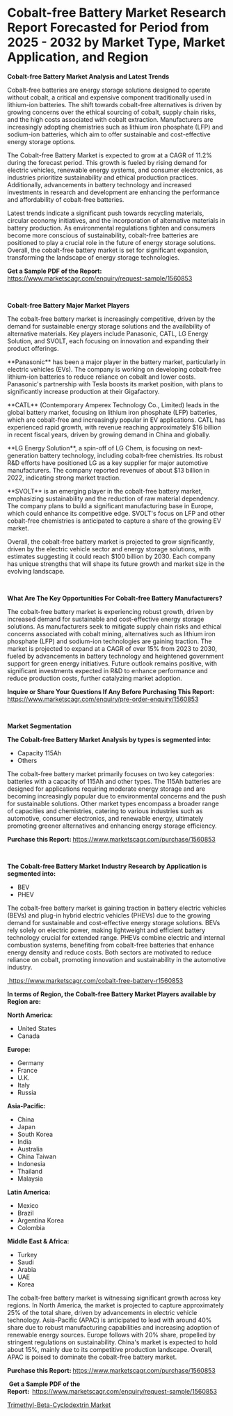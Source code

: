 <p><h1>Cobalt-free Battery Market Research Report Forecasted for Period from 2025 -  2032 by Market Type, Market Application, and Region</h1></p><p><strong>Cobalt-free Battery Market Analysis and Latest Trends</strong></p>
<p><p>Cobalt-free batteries are energy storage solutions designed to operate without cobalt, a critical and expensive component traditionally used in lithium-ion batteries. The shift towards cobalt-free alternatives is driven by growing concerns over the ethical sourcing of cobalt, supply chain risks, and the high costs associated with cobalt extraction. Manufacturers are increasingly adopting chemistries such as lithium iron phosphate (LFP) and sodium-ion batteries, which aim to offer sustainable and cost-effective energy storage options.</p><p>The Cobalt-free Battery Market is expected to grow at a CAGR of 11.2% during the forecast period. This growth is fueled by rising demand for electric vehicles, renewable energy systems, and consumer electronics, as industries prioritize sustainability and ethical production practices. Additionally, advancements in battery technology and increased investments in research and development are enhancing the performance and affordability of cobalt-free batteries.</p><p>Latest trends indicate a significant push towards recycling materials, circular economy initiatives, and the incorporation of alternative materials in battery production. As environmental regulations tighten and consumers become more conscious of sustainability, cobalt-free batteries are positioned to play a crucial role in the future of energy storage solutions. Overall, the cobalt-free battery market is set for significant expansion, transforming the landscape of energy storage technologies.</p></p>
<p><strong>Get a Sample PDF of the Report:&nbsp;</strong> <a href="https://www.marketscagr.com/enquiry/request-sample/1560853?utm_campaign=1901&utm_medium=2&utm_source=Github&utm_content=ia&utm_term=01022025&utm_id=cobalt-free-battery">https://www.marketscagr.com/enquiry/request-sample/1560853</a></p>
<p>&nbsp;</p>
<p><strong>Cobalt-free Battery Major Market Players</strong></p>
<p><p>The cobalt-free battery market is increasingly competitive, driven by the demand for sustainable energy storage solutions and the availability of alternative materials. Key players include Panasonic, CATL, LG Energy Solution, and SVOLT, each focusing on innovation and expanding their product offerings.</p><p>**Panasonic** has been a major player in the battery market, particularly in electric vehicles (EVs). The company is working on developing cobalt-free lithium-ion batteries to reduce reliance on cobalt and lower costs. Panasonic's partnership with Tesla boosts its market position, with plans to significantly increase production at their Gigafactory.</p><p>**CATL** (Contemporary Amperex Technology Co., Limited) leads in the global battery market, focusing on lithium iron phosphate (LFP) batteries, which are cobalt-free and increasingly popular in EV applications. CATL has experienced rapid growth, with revenue reaching approximately $16 billion in recent fiscal years, driven by growing demand in China and globally.</p><p>**LG Energy Solution**, a spin-off of LG Chem, is focusing on next-generation battery technology, including cobalt-free chemistries. Its robust R&D efforts have positioned LG as a key supplier for major automotive manufacturers. The company reported revenues of about $13 billion in 2022, indicating strong market traction.</p><p>**SVOLT** is an emerging player in the cobalt-free battery market, emphasizing sustainability and the reduction of raw material dependency. The company plans to build a significant manufacturing base in Europe, which could enhance its competitive edge. SVOLT's focus on LFP and other cobalt-free chemistries is anticipated to capture a share of the growing EV market.</p><p>Overall, the cobalt-free battery market is projected to grow significantly, driven by the electric vehicle sector and energy storage solutions, with estimates suggesting it could reach $100 billion by 2030. Each company has unique strengths that will shape its future growth and market size in the evolving landscape.</p></p>
<p>&nbsp;</p>
<p><strong>What Are The Key Opportunities For Cobalt-free Battery Manufacturers?</strong></p>
<p><p>The cobalt-free battery market is experiencing robust growth, driven by increased demand for sustainable and cost-effective energy storage solutions. As manufacturers seek to mitigate supply chain risks and ethical concerns associated with cobalt mining, alternatives such as lithium iron phosphate (LFP) and sodium-ion technologies are gaining traction. The market is projected to expand at a CAGR of over 15% from 2023 to 2030, fueled by advancements in battery technology and heightened government support for green energy initiatives. Future outlook remains positive, with significant investments expected in R&D to enhance performance and reduce production costs, further catalyzing market adoption.</p></p>
<p><strong>Inquire or Share Your Questions If Any Before Purchasing This Report:</strong> <a href="https://www.marketscagr.com/enquiry/pre-order-enquiry/1560853?utm_campaign=1901&utm_medium=2&utm_source=Github&utm_content=ia&utm_term=01022025&utm_id=cobalt-free-battery">https://www.marketscagr.com/enquiry/pre-order-enquiry/1560853</a></p>
<p>&nbsp;</p>
<p><strong>Market Segmentation</strong></p>
<p><strong>The Cobalt-free Battery Market Analysis by types is segmented into:</strong></p>
<p><ul><li>Capacity 115Ah</li><li>Others</li></ul></p>
<p><p>The cobalt-free battery market primarily focuses on two key categories: batteries with a capacity of 115Ah and other types. The 115Ah batteries are designed for applications requiring moderate energy storage and are becoming increasingly popular due to environmental concerns and the push for sustainable solutions. Other market types encompass a broader range of capacities and chemistries, catering to various industries such as automotive, consumer electronics, and renewable energy, ultimately promoting greener alternatives and enhancing energy storage efficiency.</p></p>
<p><strong>Purchase this Report:&nbsp;</strong><a href="https://www.marketscagr.com/purchase/1560853?utm_campaign=1901&utm_medium=2&utm_source=Github&utm_content=ia&utm_term=01022025&utm_id=cobalt-free-battery">https://www.marketscagr.com/purchase/1560853</a></p>
<p>&nbsp;</p>
<p><strong>The Cobalt-free Battery Market Industry Research by Application is segmented into:</strong></p>
<p><ul><li>BEV</li><li>PHEV</li></ul></p>
<p><p>The cobalt-free battery market is gaining traction in battery electric vehicles (BEVs) and plug-in hybrid electric vehicles (PHEVs) due to the growing demand for sustainable and cost-effective energy storage solutions. BEVs rely solely on electric power, making lightweight and efficient battery technology crucial for extended range. PHEVs combine electric and internal combustion systems, benefiting from cobalt-free batteries that enhance energy density and reduce costs. Both sectors are motivated to reduce reliance on cobalt, promoting innovation and sustainability in the automotive industry.</p></p>
<p><a href="https://www.marketscagr.com/cobalt-free-battery-r1560853?utm_campaign=1901&utm_medium=2&utm_source=Github&utm_content=ia&utm_term=01022025&utm_id=cobalt-free-battery">&nbsp;https://www.marketscagr.com/cobalt-free-battery-r1560853</a></p>
<p><strong>In terms of Region, the Cobalt-free Battery Market Players available by Region are:</strong></p>
<p>
    <p> <strong> North America: </strong>
        <ul>
            <li>United States</li>
            <li>Canada</li>
        </ul>
        </p> 
    <p> <strong> Europe: </strong>
        <ul>
            <li>Germany</li>
            <li>France</li>
            <li>U.K.</li>
            <li>Italy</li>
            <li>Russia</li>
        </ul>
        </p> 
    <p> <strong> Asia-Pacific: </strong>
        <ul>
            <li>China</li>
            <li>Japan</li>
            <li>South Korea</li>
            <li>India</li>
            <li>Australia</li>
            <li>China Taiwan</li>
            <li>Indonesia</li>
            <li>Thailand</li>
            <li>Malaysia</li>
        </ul>
        </p> 
    <p> <strong> Latin America: </strong>
        <ul>
            <li>Mexico</li>
            <li>Brazil</li>
            <li>Argentina Korea</li>
            <li>Colombia</li>
        </ul>
        </p> 
    <p> <strong> Middle East & Africa: </strong>
        <ul>
            <li>Turkey</li>
            <li>Saudi</li>
            <li>Arabia</li>
            <li>UAE</li>
            <li>Korea</li>
        </ul>
    </p>
    </p>
<p><p>The cobalt-free battery market is witnessing significant growth across key regions. In North America, the market is projected to capture approximately 25% of the total share, driven by advancements in electric vehicle technology. Asia-Pacific (APAC) is anticipated to lead with around 40% share due to robust manufacturing capabilities and increasing adoption of renewable energy sources. Europe follows with 20% share, propelled by stringent regulations on sustainability. China's market is expected to hold about 15%, mainly due to its competitive production landscape. Overall, APAC is poised to dominate the cobalt-free battery market.</p></p>
<p><strong>Purchase this Report: </strong><a href="https://www.marketscagr.com/purchase/1560853?utm_campaign=1901&utm_medium=2&utm_source=Github&utm_content=ia&utm_term=01022025&utm_id=cobalt-free-battery">https://www.marketscagr.com/purchase/1560853</a></p>
<p>&nbsp;<strong>Get a Sample PDF of the Report:&nbsp;&nbsp;</strong><a href="https://www.marketscagr.com/enquiry/request-sample/1560853?utm_campaign=1901&utm_medium=2&utm_source=Github&utm_content=ia&utm_term=01022025&utm_id=cobalt-free-battery">https://www.marketscagr.com/enquiry/request-sample/1560853</a></p>
<p><strong></strong></p>
<p><p><a href="https://github.com/indrystar/Market-Research-Report-List-5/blob/main/trimethyl-beta-cyclodextrin-market.md?utm_campaign=1901&utm_medium=2&utm_source=Github&utm_content=ia&utm_term=01022025&utm_id=cobalt-free-battery">Trimethyl-Beta-Cyclodextrin Market</a></p></p>